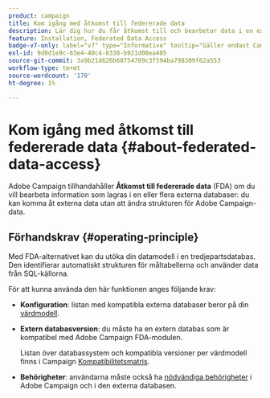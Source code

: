 ```yaml
---
product: campaign
title: Kom igång med åtkomst till federerade data
description: Lär dig hur du får åtkomst till och bearbetar data i en extern databas
feature: Installation, Federated Data Access
badge-v7-only: label="v7" type="Informative" tooltip="Gäller endast Campaign Classic v7"
exl-id: 9d8d1e9c-63e4-40c4-8338-b921d08ea405
source-git-commit: 3a9b21d626b60754789c3f594ba798309f62a553
workflow-type: tm+mt
source-wordcount: '170'
ht-degree: 1%

---
```


# Kom igång med åtkomst till federerade data {#about-federated-data-access}



Adobe Campaign tillhandahåller **Åtkomst till federerade data** (FDA) om du vill bearbeta information som lagras i en eller flera externa databaser: du kan komma åt externa data utan att ändra strukturen för Adobe Campaign-data.

## Förhandskrav {#operating-principle}

Med FDA-alternativet kan du utöka din datamodell i en tredjepartsdatabas. Den identifierar automatiskt strukturen för måltabellerna och använder data från SQL-källorna.

För att kunna använda den här funktionen anges följande krav:

* **Konfiguration**: listan med kompatibla externa databaser beror på din [värdmodell](../../installation/using/hosting-models.md).
* **Extern databasversion**: du måste ha en extern databas som är kompatibel med Adobe Campaign FDA-modulen.

  Listan över databassystem och kompatibla versioner per värdmodell finns i Campaign [Kompatibilitetsmatris](../../rn/using/compatibility-matrix.md#FederatedDataAccessFDA).

* **Behörigheter**: användarna måste också ha [nödvändiga behörigheter](../../installation/using/remote-database-access-rights.md) i Adobe Campaign och i den externa databasen.


